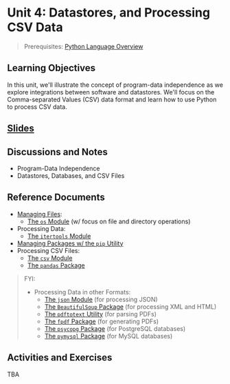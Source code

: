 # Unit 4: Datastores, and Processing CSV Data

> Prerequisites: [Python Language Overview](unit-3.md)

## Learning Objectives

In this unit, we'll illustrate the concept of program-data independence as we explore integrations between software and datastores. We'll focus on the Comma-separated Values (CSV) data format and learn how to use Python to process CSV data.

## [Slides](https://docs.google.com/presentation/d/1wB1ZnCrs_lGLTTbTG95njKKK09NK0JYxgvsjq6MTHZ8/edit?usp=sharing)

## Discussions and Notes

  + Program-Data Independence
  + Datastores, Databases, and CSV Files

## Reference Documents

  + [Managing Files](/notes/python/file-management.md):
    + [The `os` Module](/notes/python/modules/os.md#file-operations) (w/ focus on file and directory operations)
  + Processing Data:
    + [The `itertools` Module](/notes/python/modules/itertools.md)
  + [Managing Packages w/ the `pip` Utility](/notes/clis/pip.md)
  + Processing CSV Files:
    + [The `csv` Module](/notes/python/modules/csv.md)
    + [The `pandas` Package](/notes/python/packages/pandas.md)

> FYI:
>
>  + Processing Data in other Formats:
>    + [The `json` Module](/notes/python/modules/json.md) (for processing JSON)
>    + [The `BeautifulSoup` Package](/notes/python/packages/beautifulsoup.md) (for processing XML and HTML)
>    + [The `pdftotext` Utility](/notes/clis/pdftotext.md) (for parsing PDFs)
>    + [The `fpdf` Package](/notes/python/packages/fpdf.md) (for generating PDFs)
>    + [The `psycopg` Package](/notes/python/packages/psycopg.md) (for PostgreSQL databases)
>    + [The `pymysql` Package](/notes/python/packages/pymysql.md) (for MySQL databases)

## Activities and Exercises

TBA
